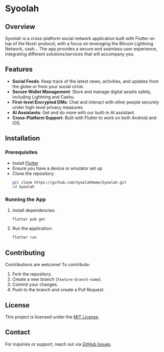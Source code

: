 # Syoolah

## Overview
Syoolah is a cross-platform social network application built with Flutter on top of the Nostr protocol, with a focus on leveraging the Bitcoin Lightning Network, cash... The app provides a secure and seamless user experience, integrating different solutions/services that will accompany you.

## Features
- **Social Feeds**: Keep track of the latest news, activities, and updates from the globe or from your social circle.
- **Secure Wallet Management**: Store and manage digital assets safely, including Lightning and Cashu.
- **First-level Encrypted DMs**: Chat and interact with other people securely under high-level privacy measures.
- **AI Assistants**: Get and do more with our built-in AI assistant.
- **Cross-Platform Support**: Built with Flutter to work on both Android and iOS.

## Installation
### Prerequisites
- Install [Flutter](https://flutter.dev/docs/get-started/install)
- Ensure you have a device or emulator set up
- Clone the repository:
  ```sh
  git clone https://github.com/SyoolahHome/Syoolah.git
  cd Syoolah
  ```

### Running the App
1. Install dependencies:
   ```sh
   flutter pub get
   ```
2. Run the application:
   ```sh
   flutter run
   ```

## Contributing
Contributions are welcome! To contribute:
1. Fork the repository.
2. Create a new branch (`feature-branch-name`).
3. Commit your changes.
4. Push to the branch and create a Pull Request.

## License
This project is licensed under the [MIT License](LICENSE).

## Contact
For inquiries or support, reach out via [GitHub Issues](https://github.com/SyoolahHome/Syoolah/issues).
